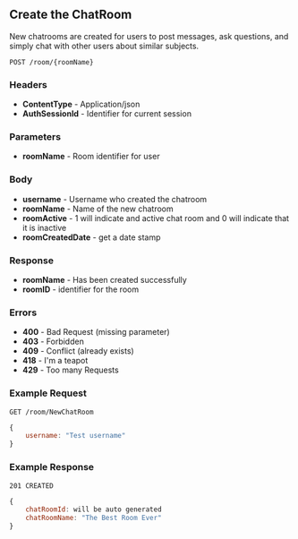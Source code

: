 ## Create the ChatRoom
New chatrooms are created for users to post messages, ask questions, 
and simply chat with other users about similar subjects.

`POST /room/{roomName}`

### Headers
- **ContentType** - Application/json
- **AuthSessionId** - Identifier for current session

### Parameters
- **roomName** - Room identifier for user 

### Body
- **username** - Username who created the chatroom
- **roomName** - Name of the new chatroom
- **roomActive** - 1 will indicate and active chat room and 0 will 
indicate that it is inactive
- **roomCreatedDate** - get a date stamp

### Response
- **roomName** - Has been created successfully
- **roomID** - identifier for the room

### Errors
- **400** - Bad Request (missing parameter)
- **403** - Forbidden
- **409** - Conflict (already exists)
- **418** - I'm a teapot
- **429** - Too many Requests

### Example Request
`GET /room/NewChatRoom`

```javascript
{
	username: "Test username"
}
```

### Example Response
`201 CREATED`

```javascript
{
	chatRoomId: will be auto generated
	chatRoomName: "The Best Room Ever"
}
```